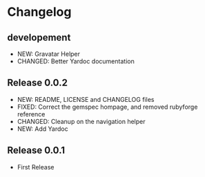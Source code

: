 # Changelog

## developement

* NEW: 		Gravatar Helper
* CHANGED:	Better Yardoc documentation

## Release 0.0.2

* NEW:      README, LICENSE and CHANGELOG files
* FIXED:    Correct the gemspec hompage, and removed rubyforge reference
* CHANGED:  Cleanup on the navigation helper
* NEW:      Add Yardoc

## Release 0.0.1

* First Release